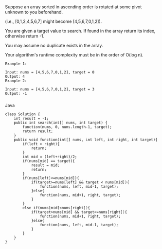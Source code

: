 ###
Suppose an array sorted in ascending order is rotated at some pivot unknown to you beforehand.

(i.e., [0,1,2,4,5,6,7] might become [4,5,6,7,0,1,2]).

You are given a target value to search. If found in the array return its index, otherwise return -1.

You may assume no duplicate exists in the array.

Your algorithm's runtime complexity must be in the order of O(log n).
```
Example 1:

Input: nums = [4,5,6,7,0,1,2], target = 0
Output: 4
Example 2:

Input: nums = [4,5,6,7,0,1,2], target = 3
Output: -1
```
###
Java

```
class Solution {
    int result = -1;
    public int search(int[] nums, int target) {
        function(nums, 0, nums.length-1, target);
        return result;
    }
    public void function(int[] nums, int left, int right, int target){
        if(left > right){
            return;
        }
        int mid = (left+right)/2;
        if(nums[mid] == target){
            result = mid;
            return;
        }
        if(nums[left]<=nums[mid]){
            if(target>=nums[left] && target < nums[mid]){
                function(nums, left, mid-1, target);
            }else{
                function(nums, mid+1, right, target);
            }
        }
        else if(nums[mid]<nums[right]){
            if(target>nums[mid] && target<=nums[right]){
                function(nums, mid+1, right, target);
            }else{
                function(nums, left, mid-1, target);
            }
        }
    }
}
```